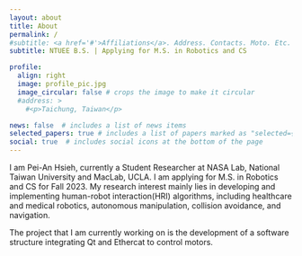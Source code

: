 ```yaml
---
layout: about
title: About
permalink: /
#subtitle: <a href='#'>Affiliations</a>. Address. Contacts. Moto. Etc.
subtitle: NTUEE B.S. | Applying for M.S. in Robotics and CS

profile:
  align: right
  image: profile_pic.jpg
  image_circular: false # crops the image to make it circular
  #address: >
    #<p>Taichung, Taiwan</p>

news: false  # includes a list of news items
selected_papers: true # includes a list of papers marked as "selected={true}"
social: true  # includes social icons at the bottom of the page
---
```


I am Pei-An Hsieh, currently a Student Researcher at NASA Lab, National Taiwan University and MacLab, UCLA. I am applying for M.S. in Robotics and CS for Fall 2023. My research interest mainly lies in developing and implementing human-robot interaction(HRI) algorithms, including healthcare and medical robotics, autonomous manipulation, collision avoidance, and navigation.


The project that I am currently working on is the development of a software structure integrating Qt and Ethercat to control motors. 

